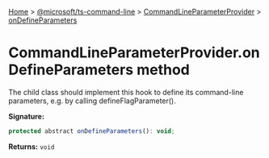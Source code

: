 [Home](./index) &gt; [@microsoft/ts-command-line](ts-command-line.md) &gt; [CommandLineParameterProvider](ts-command-line.commandlineparameterprovider.md) &gt; [onDefineParameters](ts-command-line.commandlineparameterprovider.ondefineparameters.md)

# CommandLineParameterProvider.onDefineParameters method

The child class should implement this hook to define its command-line parameters, e.g. by calling defineFlagParameter().

**Signature:**
```javascript
protected abstract onDefineParameters(): void;
```
**Returns:** `void`

